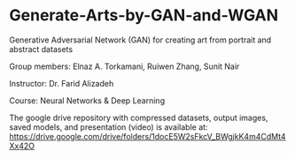 # Generate-Arts-by-GAN-and-WGAN
Generative Adversarial Network (GAN) for creating art from portrait and abstract datasets

Group members: Elnaz A. Torkamani, Ruiwen Zhang, Sunit Nair

Instructor: Dr. Farid Alizadeh

Course: Neural Networks & Deep Learning

The google drive repository with compressed datasets, output images, saved models, and presentation (video) is available at:
https://drive.google.com/drive/folders/1docE5W2sFkcV_BWgjkK4m4CdMt4Xx42O
